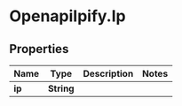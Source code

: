 # OpenapiIpify.Ip

## Properties

Name | Type | Description | Notes
------------ | ------------- | ------------- | -------------
**ip** | **String** |  | 


